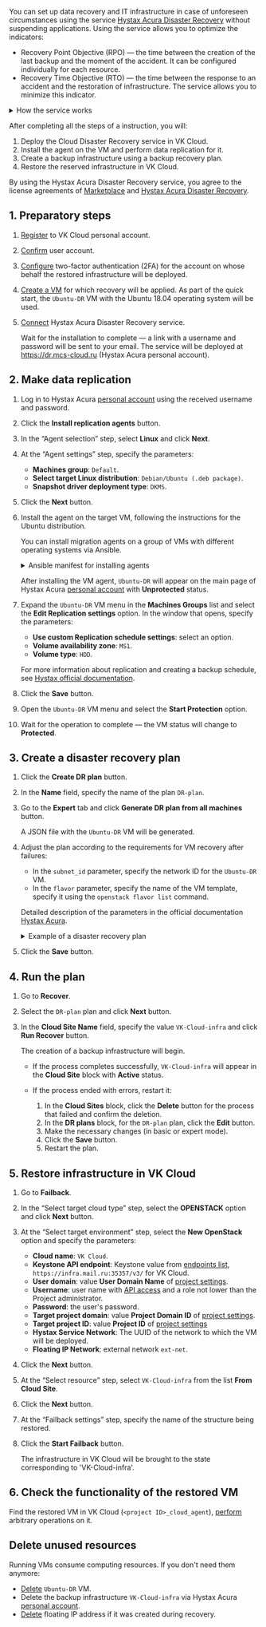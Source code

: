 You can set up data recovery and IT infrastructure in case of unforeseen circumstances using the service [Hystax Acura Disaster Recovery](https://mcs.mail.ru/app/en/services/marketplace/v2/apps/service/440568b5-e418-431f-9d43-e54eb20ee05a/latest/info/) without suspending applications. Using the service allows you to optimize the indicators:

- Recovery Point Objective (RPO) — the time between the creation of the last backup and the moment of the accident. It can be configured individually for each resource.
- Recovery Time Objective (RTO) — the time between the response to an accident and the restoration of infrastructure. The service allows you to minimize this indicator.

<details>
  <summary>How the service works</summary>

1. Agents are installed on target VMs to synchronize with Hystax Acura.
1. Data replication is performed for synchronized VMs. If necessary, the VM backup schedule is configured.
1. A disaster recovery plan is created: a description of the infrastructure and a set of instructions for recreating a business application in the VK Cloud. It is possible to create several plans. To reduce the RPO value, disaster recovery plans must be kept up to date.
1. A backup infrastructure is created based on the plan.
1. In case of emergency situations, the backup infrastructure takes over the entire load.

</details>

After completing all the steps of a instruction, you will:

1. Deploy the Cloud Disaster Recovery service in VK Cloud.
1. Install the agent on the VM and perform data replication for it.
1. Create a backup infrastructure using a backup recovery plan.
1. Restore the reserved infrastructure in VK Cloud.

By using the Hystax Acura Disaster Recovery service, you agree to the license agreements of [Marketplace](/ru/additionals/start/legal/marketplace "change-lang") and [Hystax Acura Disaster Recovery](https://хст.рф/terms-of-use/).

## 1. Preparatory steps

1. [Register](/en/additionals/start/get-started/account-registration#registration_in_the_personal_account) to VK Cloud personal account.
1. [Confirm](/en/additionals/start/get-started/account-registration#account_confirmation) user account.
1. [Configure](/en/base/account/instructions/account-manage/manage-2fa) two-factor authentication (2FA) for the account on whose behalf the restored infrastructure will be deployed.
1. [Create a VM](/en/base/iaas/instructions/vm/vm-create) for which recovery will be applied. As part of the quick start, the `Ubuntu-DR` VM with the Ubuntu 18.04 operating system will be used.
1. [Connect](../../instructions/pr-instance-add/) Hystax Acura Disaster Recovery service.

   Wait for the installation to complete — a link with a username and password will be sent to your email. The service will be deployed at https://dr.mcs-cloud.ru (Hystax Acura personal account).

## 2. Make data replication

1. Log in to Hystax Acura [personal account](https://dr.mcs-cloud.ru) using the received username and password.
1. Click the **Install replication agents** button.
1. In the “Agent selection” step, select **Linux** and click **Next**.
1. At the “Agent settings” step, specify the parameters:

   - **Machines group**: `Default`.
   - **Select target Linux distribution**: `Debian/Ubuntu (.deb package)`.
   - **Snapshot driver deployment type**: `DKMS`.

1. Click the **Next** button.
1. Install the agent on the target VM, following the instructions for the Ubuntu distribution.

   <info>

   You can install migration agents on a group of VMs with different operating systems via Ansible.

   </info>

   <details>
     <summary>Ansible manifest for installing agents</summary>

   ```yaml
   - hosts: all
     vars:
       ansible_ssh_pipelining: true
   
     tasks:
       - name: Generate URL rpm
         set_fact:
           download_url: "https://{{ acura_host }}/linux_agent/{{ customer_id }}?dist_type=rpm&platform=x64"
           remote_path: /tmp/hlragent.rpm
         when: ansible_os_family == "RedHat"
   
       - name: Generate URL deb
         set_fact:
           download_url: "https://{{ acura_host }}/linux_agent/{{ customer_id }}?dist_type=deb&platform=x64"
           remote_path: /tmp/hlragent.deb
         when: ansible_os_family == "Debian"
   
       - name: Download agent
         get_url:
           url: "{{ download_url }}"
           dest: "{{ remote_path }}"
           mode: 0644
           validate_certs: no
           timeout: 300
         become: yes
   
       - name: Install Hystax Linux Replication Agent from rpm package
         yum:
           name: "{{ remote_path }}"
           state: present
         become: yes
         when: ansible_os_family == "RedHat"
   
       - name: Install Hystax Linux Replication Agent from deb package
         apt:
           deb: "{{ remote_path }}"
           state: present
         become: yes
         when: ansible_os_family == "Debian"
   
       - name: Remove package file
         file:
           path: "{{ remote_path }}"
           state: absent
         become: yes
   ```

   </details>

   After installing the VM agent, `Ubuntu-DR` will appear on the main page of Hystax Acura [personal account](https://dr.mcs-cloud.ru) with **Unprotected** status.

1. Expand the `Ubuntu-DR` VM menu in the **Machines Groups** list and select the **Edit Replication settings** option. In the window that opens, specify the parameters:

   - **Use custom Replication schedule settings**: select an option.
   - **Volume availability zone**: `MS1`.
   - **Volume type**: `HDD`.

   <info>

   For more information about replication and creating a backup schedule, see [Hystax official documentation](https://hystax.com/documentation/dr/dr_overview.html#edit-replication-settings-schedule).

   </info>

1. Click the **Save** button.
1. Open the `Ubuntu-DR` VM menu and select the **Start Protection** option.
1. Wait for the operation to complete — the VM status will change to **Protected**.

## 3. Create a disaster recovery plan

1. Click the **Create DR plan** button.
1. In the **Name** field, specify the name of the plan `DR-plan`.
1. Go to the **Expert** tab and click **Generate DR plan from all machines** button.

   A JSON file with the `Ubuntu-DR` VM will be generated.

1. Adjust the plan according to the requirements for VM recovery after failures:

    - In the `subnet_id` parameter, specify the network ID for the `Ubuntu-DR` VM.
    - In the `flavor` parameter, specify the name of the VM template, specify it using the `openstack flavor list` command.

    Detailed description of the parameters in the official documentation [Hystax Acura](https://hystax.com/documentation/live-migration/migration_overview.html#migration-plan-syntax).

    <details>
    <summary>Example of a disaster recovery plan</summary>

    This plan describes two VMs and the subnet in which the migrated VMs will be deployed.

    ```JSON
    {
      "subnets": {
        "subnet_0": {
          "name": "subnet_0",
          "cidr": "10.0.1.0/24",
          "subnet_id": "2aebd081-44a8-480f-xxxx-yyyyyyyyyyyy"
        }
      },
      "devices": {
        "ubuntu01": {
          "id": "ec09a435-3389-d19f-4cf4-zzzzzzzzzzz",
          "security_groups": [
            "default_all"
          ],
          "availability_zone": "MS1",
          "rank": 0,
          "flavor": "Standard-4-8-80",
          "ports": [
            {
              "name": "port_0",
              "ip": "10.0.1.23",
              "floating_ip": true,
              "subnet": "subnet_0"
            }
          ]
        },
        "centos01": {
          "id": "a40d5ef3-e244-dab5-9df0-aaaaaaaaaaaa",
          "security_groups": [
            "default_all"
          ],
          "availability_zone": "DP1",
          "rank": 0,
          "flavor": "Standard-4-8-80",
          "ports": [
            {
              "name": "port_0",
              "ip": "10.0.1.27",
              "floating_ip": true,
              "subnet": "subnet_0"
            }
          ]
        }
      }
    }
    ```

    </details>

1. Click the **Save** button.

## 4. Run the plan

1. Go to **Recover**.
1. Select the `DR-plan` plan and click **Next** button.
1. In the **Cloud Site Name** field, specify the value `VK-Cloud-infra` and click **Run Recover** button.

   The creation of a backup infrastructure will begin.

   - If the process completes successfully, `VK-Cloud-infra` will appear in the **Cloud Site** block with **Active** status.
   - If the process ended with errors, restart it:

     1. In the **Cloud Sites** block, click the **Delete** button for the process that failed and confirm the deletion.
     1. In the **DR plans** block, for the `DR-plan` plan, click the **Edit** button.
     1. Make the necessary changes (in basic or expert mode).
     1. Click the **Save** button.
     1. Restart the plan.

</info>

## 5. Restore infrastructure in VK Cloud

1. Go to **Failback**.
1. In the “Select target cloud type” step, select the **OPENSTACK** option and click **Next** button.
1. At the “Select target environment” step, select the **New OpenStack** option and specify the parameters:

   - **Cloud name**: `VK Cloud`.
   - **Keystone API endpoint**: Keystone value from [endpoints list](https://mcs.mail.ru/app/mcs3723876490/project/endpoints), `https://infra.mail.ru:35357/v3/` for VK Cloud.
   - **User domain**: value **User Domain Name** of [project settings](https://mcs.mail.ru/app/project/keys).
   - **Username**: user name with [API access](/en/manage/tools-for-using-services/rest-api/enable-api) and a role not lower than the Project administrator.
   - **Password**: the user's password.
   - **Target project domain**: value **Project Domain ID** of [project settings](https://mcs.mail.ru/app/project/keys).
   - **Target project ID**: value **Project ID** of [project settings](https://mcs.mail.ru/app/project/keys)
   - **Hystax Service Network**: The UUID of the network to which the VM will be deployed.
   - **Floating IP Network**: external network `ext-net`.

1. Click the **Next** button.
1. At the “Select resource” step, select `VK-Cloud-infra` from the list **From Cloud Site**.
1. Click the **Next** button.
1. At the “Failback settings” step, specify the name of the structure being restored.
1. Click the **Start Failback** button.

   The infrastructure in VK Cloud will be brought to the state corresponding to 'VK-Cloud-infra'.

## 6. Check the functionality of the restored VM

Find the restored VM in VK Cloud (`<project ID>_cloud_agent`), [perform](/en/base/iaas/instructions/vm/vm-manage) arbitrary operations on it.

## Delete unused resources

Running VMs consume computing resources. If you don't need them anymore:

- [Delete](/en/base/iaas/instructions/vm/vm-manage#deleting_a_vm) `Ubuntu-DR` VM.
- Delete the backup infrastructure `VK-Cloud-infra` via Hystax Acura [personal account](https://dr.mcs-cloud.ru).
- [Delete](/en/networks/vnet/operations/manage-floating-ip#removing_floating_ip_address_from_the_project) floating IP address if it was created during recovery.
